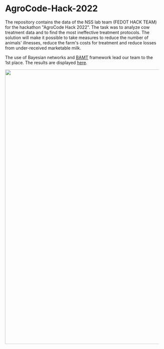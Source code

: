 # AgroCode-Hack-2022
The repository contains the data of the NSS lab team (FEDOT HACK TEAM) for the hackathon "AgroCode Hack 2022". The task was to analyze cow treatment data and to find the most ineffective treatment protocols. The solution will make it possible to take measures to reduce the number of animals' illnesses, reduce the farm's costs for treatment and reduce losses from under-received marketable milk.

The use of Bayesian networks and [BAMT](https://github.com/ITMO-NSS-team/BAMT) framework lead our team to the 1st place. The results are displayed [here](https://hack.rshbdigital.ru/).

<img src="https://thumb.tildacdn.com/tild6634-3533-4136-b939-623065333330/-/resize/830x/-/format/webp/task2.png" width="900"/> 

